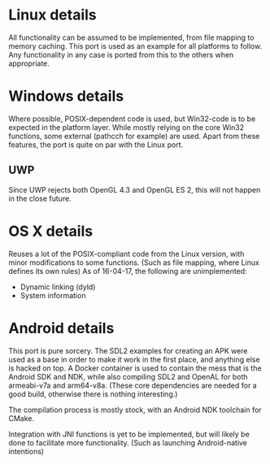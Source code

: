 Linux details
=============
All functionality can be assumed to be implemented, from file mapping to memory caching. This port is used as an example for all platforms to follow. Any functionality in any case is ported from this to the others when appropriate.

Windows details
===============
Where possible, POSIX-dependent code is used, but Win32-code is to be expected in the platform layer. While mostly relying on the core Win32 functions, some external (pathcch for example) are used.
Apart from these features, the port is quite on par with the Linux port.

UWP
---
Since UWP rejects both OpenGL 4.3 and OpenGL ES 2, this will not happen in the close future.

OS X details
============
Reuses a lot of the POSIX-compliant code from the Linux version, with minor modifications to some functions. (Such as file mapping, where Linux defines its own rules)
As of 16-04-17, the following are unimplemented:
 - Dynamic linking (dyld)
 - System information

Android details
===============
This port is pure sorcery. The SDL2 examples for creating an APK were used as a base in order to make it work in the first place, and anything else is hacked on top. A Docker container is used to contain the mess that is the Android SDK and NDK, while also compiling SDL2 and OpenAL for both armeabi-v7a and arm64-v8a. (These core dependencies are needed for a good build, otherwise there is nothing interesting.)

The compilation process is mostly stock, with an Android NDK toolchain for CMake.

Integration with JNI functions is yet to be implemented, but will likely be done to facilitate more functionality. (Such as launching Android-native intentions)
